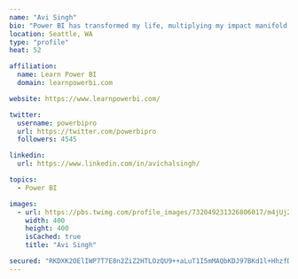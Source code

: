 ```yaml
---
name: "Avi Singh"
bio: "Power BI has transformed my life, multiplying my impact manifold. Now I am on a mission to spread the word and share the knowledge"
location: Seattle, WA
type: "profile"
heat: 52

affiliation:
  name: Learn Power BI
  domain: learnpowerbi.com

website: https://www.learnpowerbi.com/

twitter:
  username: powerbipro
  url: https://twitter.com/powerbipro
  followers: 4545

linkedin:
  url: https://www.linkedin.com/in/avichalsingh/

topics:
  - Power BI

images:
  - url: https://pbs.twimg.com/profile_images/732049231326806017/m4jUj2Lu_400x400.jpg
    width: 400
    height: 400
    isCached: true
    title: "Avi Singh"

secured: "RKDXK2OElIWP7T7E8n2ZiZ2HTLOzQU9++aLuT1I5mMAQbKDJ97BKd1l+HhzfD/KlJG6Z4BMICVbb3B6iwyO/L7Jc6YSyWjh+lX/3JoiKrvEf3JIRp1nsr6EJMvQCgS/1/LuVPQF5m/QxD9bgJ65/l+WwP5XbOfSqdA/HwpWbJOISltsiGzzMYkMWycPMh6Z83bANV00dD4AnbII11hDJx0NTmgYyli0NEDhSOJFLlMqpczgDfEWvRjmzmzy+Hgxl9pMYH9M6A5wM9ZRfVewcqQgVOXVFmrridmjRP/IcNBPJE9rNDwrdLjPWdxeleqjSZcSScB19EAofGMhESoP15ej5ZHdZjeh5BdjbhkO8NnJO8vVR9YwmZ8hKG7m7BB+RUQd9TVLG6y2sU87j4oqrNmli8Muh0UqN8NwBBMNd6nI=;0N7iOs70gUIOnvHSjMeiwg=="
---
```


